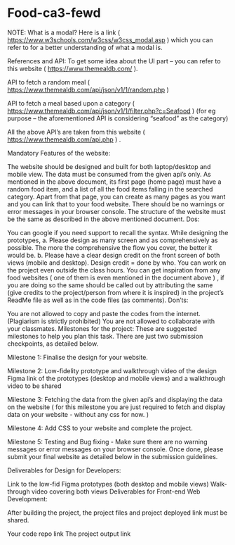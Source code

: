 # Food-ca3-fewd
NOTE: What is a modal? Here is a link ( https://www.w3schools.com/w3css/w3css_modal.asp ) which you can refer to for a better understanding of what a modal is.

References and API: To get some idea about the UI part – you can refer to this website ( https://www.themealdb.com/ ).

API to fetch a random meal ( https://www.themealdb.com/api/json/v1/1/random.php )

API to fetch a meal based upon a category ( https://www.themealdb.com/api/json/v1/1/filter.php?c=Seafood ) (for eg purpose – the aforementioned API is considering “seafood” as the category)

All the above API’s are taken from this website ( https://www.themealdb.com/api.php ) .

Mandatory Features of the website:

The website should be designed and built for both laptop/desktop and mobile view.
The data must be consumed from the given api’s only.
As mentioned in the above document, its first page (home page) must have a random food item, and a list of all the food items falling in the searched category. Apart from that page, you can create as many pages as you want and you can link that to your food website.
There should be no warnings or error messages in your browser console.
The structure of the website must be the same as described in the above mentioned document.
Dos:

You can google if you need support to recall the syntax.
While designing the prototypes, a. Please design as many screen and as comprehensively as possible. The more the comprehensive the flow you cover, the better it would be. b. Please have a clear design credit on the front screen of both views (mobile and desktop). Design credit = done by who.
You can work on the project even outside the class hours.
You can get inspiration from any food websites ( one of them is even mentioned in the document above ) , if you are doing so the same should be called out by attributing the same (give credits to the project/person from where it is inspired) in the project’s ReadMe file as well as in the code files (as comments).
Don’ts:

You are not allowed to copy and paste the codes from the internet. (Plagiarism is strictly prohibited)
You are not allowed to collaborate with your classmates.
Milestones for the project: These are suggested milestones to help you plan this task. There are just two submission checkpoints, as detailed below.

Milestone 1: Finalise the design for your website.

Milestone 2: Low-fidelity prototype and walkthrough video of the design Figma link of the prototypes (desktop and mobile views) and a walkthrough video to be shared

Milestone 3: Fetching the data from the given api’s and displaying the data on the website ( for this milestone you are just required to fetch and display data on your website - without any css for now. )

Milestone 4: Add CSS to your website and complete the project.

Milestone 5: Testing and Bug fixing - Make sure there are no warning messages or error messages on your browser console. Once done, please submit your final website as detailed below in the submission guidelines.

Deliverables for Design for Developers:

Link to the low-fid Figma prototypes (both desktop and mobile views)
Walk-through video covering both views
Deliverables for Front-end Web Development:

After building the project, the project files and project deployed link must be shared.

Your code repo link
The project output link
